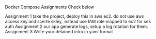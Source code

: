 Docker Compose Assignments
Check below

Assignment 1
take the project, deploy this in aws ec2. do not use aws access key and scerte skley, instead use IAM role mapped to ec2 for ses auth
Assignment 2
our app generate logs, setup a log rotation for them.
Assignment 3
Write your detained intro in yaml format